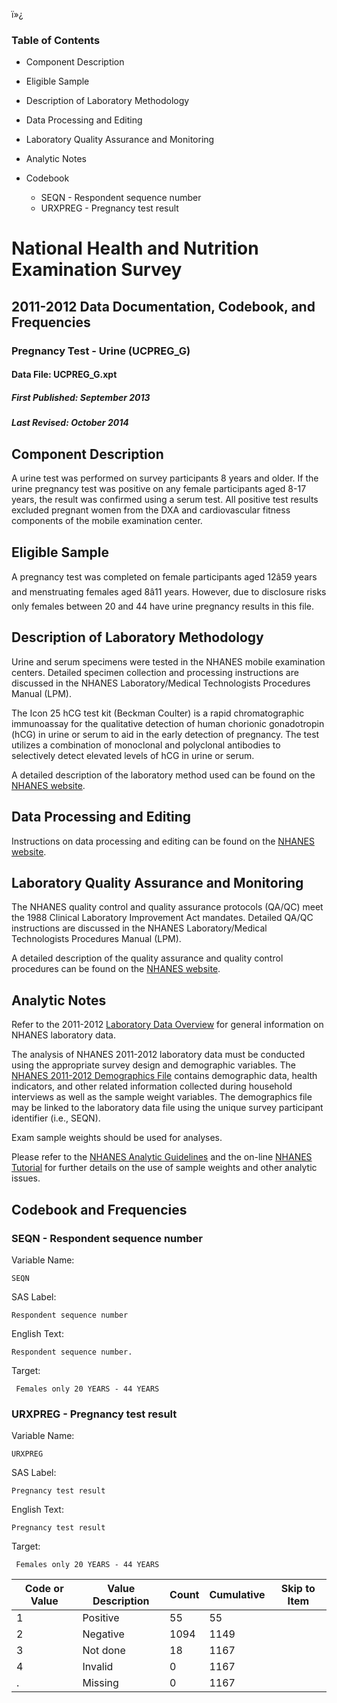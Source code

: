 ï»¿

### Table of Contents

  * Component Description
  * Eligible Sample
  * Description of Laboratory Methodology
  * Data Processing and Editing
  * Laboratory Quality Assurance and Monitoring
  * Analytic Notes
  * Codebook

    * SEQN - Respondent sequence number
    * URXPREG - Pregnancy test result

# National Health and Nutrition Examination Survey

## 2011-2012 Data Documentation, Codebook, and Frequencies

### Pregnancy Test - Urine (UCPREG_G)

####  Data File: UCPREG_G.xpt

#####  First Published: September 2013

#####  Last Revised: October 2014

## Component Description

A urine test was performed on survey participants 8 years and older. If the
urine pregnancy test was positive on any female participants aged 8-17 years,
the result was confirmed using a serum test. All positive test results
excluded pregnant women from the DXA and cardiovascular fitness components of
the mobile examination center.

## Eligible Sample

A pregnancy test was completed on female participants aged 12â59 years and
menstruating females aged 8â11 years. However, due to disclosure risks only
females between 20 and 44 have urine pregnancy results in this file.

## Description of Laboratory Methodology

Urine and serum specimens were tested in the NHANES mobile examination
centers. Detailed specimen collection and processing instructions are
discussed in the NHANES Laboratory/Medical Technologists Procedures Manual
(LPM).

The Icon 25 hCG test kit (Beckman Coulter) is a rapid chromatographic
immunoassay for the qualitative detection of human chorionic gonadotropin
(hCG) in urine or serum to aid in the early detection of pregnancy. The test
utilizes a combination of monoclonal and polyclonal antibodies to selectively
detect elevated levels of hCG in urine or serum.

A detailed description of the laboratory method used can be found on the
[NHANES website](https://www.cdc.gov/nchs/nhanes/index.htm).

## Data Processing and Editing

Instructions on data processing and editing can be found on the [NHANES
website](https://www.cdc.gov/nchs/nhanes/index.htm).
[](https://www.cdc.gov/nchs/nhanes/index.htm)

## Laboratory Quality Assurance and Monitoring

The NHANES quality control and quality assurance protocols (QA/QC) meet the
1988 Clinical Laboratory Improvement Act mandates. Detailed QA/QC instructions
are discussed in the  NHANES Laboratory/Medical Technologists Procedures
Manual (LPM).

A detailed description of the quality assurance and quality control procedures
can be found on the [NHANES
website](https://www.cdc.gov/nchs/nhanes/index.htm).

## Analytic Notes

Refer to the 2011-2012 [Laboratory Data
Overview](https://wwwn.cdc.gov/nchs/nhanes/continuousnhanes/overviewlab.aspx?BeginYear=2011)
for general information on NHANES laboratory data.

The analysis of NHANES 2011-2012 laboratory data must be conducted using the
appropriate survey design and demographic variables. The [NHANES 2011-2012
Demographics
File](https://wwwn.cdc.gov/nchs/nhanes/search/datapage.aspx?Component=Demographics&CycleBeginYear=2011)
contains demographic data, health indicators, and other related information
collected during household interviews as well as the sample weight variables.
The demographics file may be linked to the laboratory data file using the
unique survey participant identifier (i.e., SEQN).

Exam sample weights should be used for analyses.

Please refer to the [NHANES Analytic
Guidelines](https://wwwn.cdc.gov/nchs/nhanes/analyticguidelines.aspx) and the
on-line [NHANES Tutorial](https://www.cdc.gov/nchs/tutorials/) for further
details on the use of sample weights and other analytic issues.

## Codebook and Frequencies

### SEQN - Respondent sequence number

Variable Name:

    SEQN
SAS Label:

    Respondent sequence number
English Text:

    Respondent sequence number.
Target:

     Females only 20 YEARS - 44 YEARS

### URXPREG - Pregnancy test result

Variable Name:

    URXPREG 
SAS Label:

    Pregnancy test result
English Text:

    Pregnancy test result
Target:

     Females only 20 YEARS - 44 YEARS
Code or Value | Value Description | Count | Cumulative | Skip to Item  
---|---|---|---|---  
1 | Positive | 55 | 55 |   
2 | Negative | 1094 | 1149 |   
3 | Not done | 18 | 1167 |   
4 | Invalid | 0 | 1167 |   
. | Missing | 0 | 1167 | 

